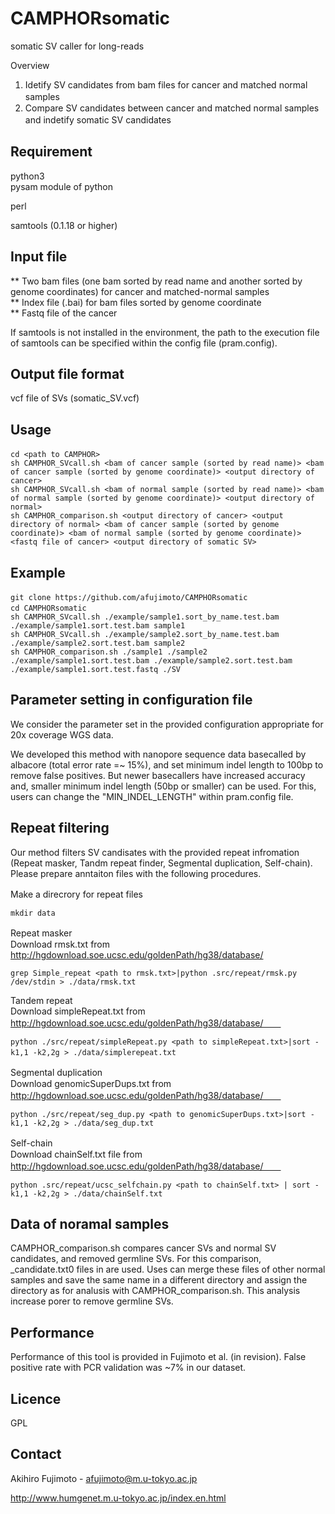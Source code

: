 # CAMPHORsomatic
somatic SV caller for long-reads

Overview
1. Idetify SV candidates from bam files for cancer and matched normal samples　　
2. Compare SV candidates between cancer and matched normal samples and indetify somatic SV candidates     　　

## Requirement
python3       
pysam module of python

perl

samtools (0.1.18 or higher)

## Input file
** Two bam files (one bam sorted by read name and another sorted by genome coordinates) for cancer and matched-normal samples        
** Index file (.bai) for bam files sorted by genome coordinate         
** Fastq file of the cancer

If samtools is not installed in the environment, the path to the execution file of samtools can be specified within the config file (pram.config).  

## Output file format
vcf file of SVs (somatic_SV.vcf)

## Usage
```
cd <path to CAMPHOR>　　
sh CAMPHOR_SVcall.sh <bam of cancer sample (sorted by read name)> <bam of cancer sample (sorted by genome coordinate)> <output directory of cancer>   
sh CAMPHOR_SVcall.sh <bam of normal sample (sorted by read name)> <bam of normal sample (sorted by genome coordinate)> <output directory of normal>   
sh CAMPHOR_comparison.sh <output directory of cancer> <output directory of normal> <bam of cancer sample (sorted by genome coordinate)> <bam of normal sample (sorted by genome coordinate)> <fastq file of cancer> <output directory of somatic SV>   
```

## Example
```
git clone https://github.com/afujimoto/CAMPHORsomatic　       
cd CAMPHORsomatic      　　
sh CAMPHOR_SVcall.sh ./example/sample1.sort_by_name.test.bam ./example/sample1.sort.test.bam sample1   
sh CAMPHOR_SVcall.sh ./example/sample2.sort_by_name.test.bam ./example/sample2.sort.test.bam sample2
sh CAMPHOR_comparison.sh ./sample1 ./sample2 ./example/sample1.sort.test.bam ./example/sample2.sort.test.bam ./example/sample1.sort.test.fastq ./SV       

```

## Parameter setting in configuration file
We consider the parameter set in the provided configuration appropriate for 20x coverage WGS data.  

We developed this method with nanopore sequence data basecalled by albacore (total error rate =~ 15%), and set minimum indel length to 100bp to remove false positives. But newer basecallers have increased accuracy and, smaller minimum indel length (50bp or smaller) can be used. For this, users can change the "MIN_INDEL_LENGTH" within pram.config file.

## Repeat filtering
Our method filters SV candisates with the provided repeat infromation (Repeat masker, Tandm repeat finder, Segmental duplication, Self-chain).     
Please prepare anntaiton files with the following procedures.       

Make a direcrory for repeat files　　     
```
mkdir data
```

Repeat masker　　     
Download rmsk.txt from http://hgdownload.soe.ucsc.edu/goldenPath/hg38/database/
```
grep Simple_repeat <path to rmsk.txt>|python .src/repeat/rmsk.py /dev/stdin > ./data/rmsk.txt
```

Tandem repeat     
Download simpleRepeat.txt from http://hgdownload.soe.ucsc.edu/goldenPath/hg38/database/　　
```
python ./src/repeat/simpleRepeat.py <path to simpleRepeat.txt>|sort -k1,1 -k2,2g > ./data/simplerepeat.txt　　
```
  
Segmental duplication　　     
Download genomicSuperDups.txt from http://hgdownload.soe.ucsc.edu/goldenPath/hg38/database/　　
```
python ./src/repeat/seg_dup.py <path to genomicSuperDups.txt>|sort -k1,1 -k2,2g > ./data/seg_dup.txt
```

Self-chain　　     
Download chainSelf.txt file from http://hgdownload.soe.ucsc.edu/goldenPath/hg38/database/　　
```
python .src/repeat/ucsc_selfchain.py <path to chainSelf.txt> | sort -k1,1 -k2,2g > ./data/chainSelf.txt
```
## Data of noramal samples
CAMPHOR_comparison.sh compares cancer SVs and normal SV candidates, and removed germline SVs. For this comparison, <SV type>_candidate.txt0 files in <output directory of normal> are used. Uses can merge these files of other normal samples and save the same name in a different directory and assign the directory as <output directory of normal> for analusis with CAMPHOR_comparison.sh. This analysis increase porer to remove germline SVs.

## Performance
Performance of this tool is provided in Fujimoto et al. (in revision).
False positive rate with PCR validation was ~7% in our dataset.

## Licence
GPL

## Contact

Akihiro Fujimoto - afujimoto@m.u-tokyo.ac.jp

http://www.humgenet.m.u-tokyo.ac.jp/index.en.html
